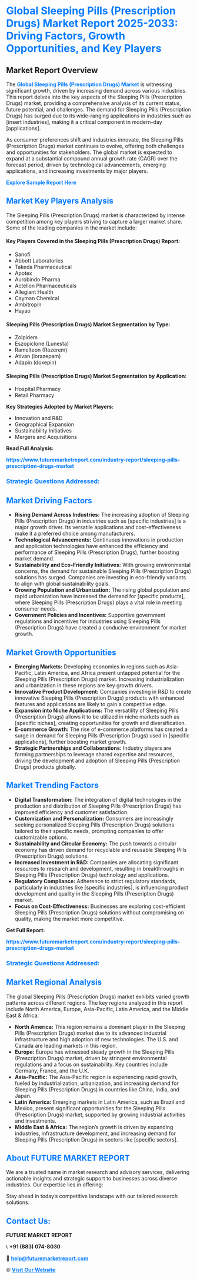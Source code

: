 <h1 style="color: #007BFF;">Global Sleeping Pills (Prescription Drugs) Market Report 2025-2033: Driving Factors, Growth Opportunities, and Key Players</h1>

<section id="overview">
<h2>Market Report Overview</h2>
<p>The <a href="https://www.futuremarketreport.com/industry-report/sleeping-pills-prescription-drugs-market" style="color: #007BFF; text-decoration: none;"><strong>Global Sleeping Pills (Prescription Drugs) Market</strong></a> is witnessing significant growth, driven by increasing demand across various industries. This report delves into the key aspects of the Sleeping Pills (Prescription Drugs) market, providing a comprehensive analysis of its current status, future potential, and challenges. The demand for Sleeping Pills (Prescription Drugs) has surged due to its wide-ranging applications in industries such as [insert industries], making it a critical component in modern-day [applications].</p>
<p>As consumer preferences shift and industries innovate, the Sleeping Pills (Prescription Drugs) market continues to evolve, offering both challenges and opportunities for stakeholders. The global market is expected to expand at a substantial compound annual growth rate (CAGR) over the forecast period, driven by technological advancements, emerging applications, and increasing investments by major players.</p>
</section>

<section id="overview">
<p><a href="https://www.futuremarketreport.com/request-sample/reportId=97800" style="color: #007BFF; text-decoration: none;"><strong>Explore Sample Report Here</strong></a></p>
</section>

<section id="key-players">
<h2 style="color: #007BFF;">Market Key Players Analysis</h2>
<p>The Sleeping Pills (Prescription Drugs) market is characterized by intense competition among key players striving to capture a larger market share. Some of the leading companies in the market include:</p>
<h4>Key Players Covered in the Sleeping Pills (Prescription Drugs) Report:</h4>
<ul><li>Sanofi</li><li>Abbott Laboratories</li><li>Takeda Pharmaceutical</li><li>Apotex</li><li>Aurobindo Pharma</li><li>Actellon Pharmaceuticals</li><li>Allegiant Health</li><li>Cayman Chemical</li><li>Ambitropin</li><li>Hayao</li></ul>
<h4>Sleeping Pills (Prescription Drugs) Market Segmentation by Type:</h4>
<ul><li>Zolpidem</li><li>Eszopiclone (Lunesta)</li><li>Ramelteon (Rozerem)</li><li>Ativan (lorazepam)</li><li>Adapin (doxepin)</li></ul>

<h4>Sleeping Pills (Prescription Drugs) Market Segmentation by Application:</h4>
<ul><li>Hospital Pharmacy</li><li>Retail Pharmacy</li></ul>
<p><strong>Key Strategies Adopted by Market Players:</strong></p>
<ul>
<li>Innovation and R&D</li>
<li>Geographical Expansion</li>
<li>Sustainability Initiatives</li>
<li>Mergers and Acquisitions</li>
</ul>
</section>

<section>
<p><strong>Read Full Analysis: </strong></p><a href="https://www.futuremarketreport.com/industry-report/sleeping-pills-prescription-drugs-market" style="color: #007BFF; text-decoration: none;"><strong>https://www.futuremarketreport.com/industry-report/sleeping-pills-prescription-drugs-market</strong></a>
<h3 style="color: #007BFF;">Strategic Questions Addressed:</h3>
</section>

<section id="driving-factors">
<h2 style="color: #007BFF;">Market Driving Factors</h2>
<ul>
<li><strong>Rising Demand Across Industries:</strong> The increasing adoption of Sleeping Pills (Prescription Drugs) in industries such as [specific industries] is a major growth driver. Its versatile applications and cost-effectiveness make it a preferred choice among manufacturers.</li>
<li><strong>Technological Advancements:</strong> Continuous innovations in production and application technologies have enhanced the efficiency and performance of Sleeping Pills (Prescription Drugs), further boosting market demand.</li>
<li><strong>Sustainability and Eco-Friendly Initiatives:</strong> With growing environmental concerns, the demand for sustainable Sleeping Pills (Prescription Drugs) solutions has surged. Companies are investing in eco-friendly variants to align with global sustainability goals.</li>
<li><strong>Growing Population and Urbanization:</strong> The rising global population and rapid urbanization have increased the demand for [specific products], where Sleeping Pills (Prescription Drugs) plays a vital role in meeting consumer needs.</li>
<li><strong>Government Policies and Incentives:</strong> Supportive government regulations and incentives for industries using Sleeping Pills (Prescription Drugs) have created a conducive environment for market growth.</li>
</ul>
</section>

<section id="growth-opportunities">
<h2 style="color: #007BFF;">Market Growth Opportunities</h2>
<ul>
<li><strong>Emerging Markets:</strong> Developing economies in regions such as Asia-Pacific, Latin America, and Africa present untapped potential for the Sleeping Pills (Prescription Drugs) market. Increasing industrialization and urbanization in these regions are key growth drivers.</li>
<li><strong>Innovative Product Development:</strong> Companies investing in R&D to create innovative Sleeping Pills (Prescription Drugs) products with enhanced features and applications are likely to gain a competitive edge.</li>
<li><strong>Expansion into Niche Applications:</strong> The versatility of Sleeping Pills (Prescription Drugs) allows it to be utilized in niche markets such as [specific niches], creating opportunities for growth and diversification.</li>
<li><strong>E-commerce Growth:</strong> The rise of e-commerce platforms has created a surge in demand for Sleeping Pills (Prescription Drugs) used in [specific applications], further boosting market growth.</li>
<li><strong>Strategic Partnerships and Collaborations:</strong> Industry players are forming partnerships to leverage shared expertise and resources, driving the development and adoption of Sleeping Pills (Prescription Drugs) products globally.</li>
</ul>
</section>

<section id="trending-factors">
<h2 style="color: #007BFF;">Market Trending Factors</h2>
<ul>
<li><strong>Digital Transformation:</strong> The integration of digital technologies in the production and distribution of Sleeping Pills (Prescription Drugs) has improved efficiency and customer satisfaction.</li>
<li><strong>Customization and Personalization:</strong> Consumers are increasingly seeking personalized Sleeping Pills (Prescription Drugs) solutions tailored to their specific needs, prompting companies to offer customizable options.</li>
<li><strong>Sustainability and Circular Economy:</strong> The push towards a circular economy has driven demand for recyclable and reusable Sleeping Pills (Prescription Drugs) solutions.</li>
<li><strong>Increased Investment in R&D:</strong> Companies are allocating significant resources to research and development, resulting in breakthroughs in Sleeping Pills (Prescription Drugs) technology and applications.</li>
<li><strong>Regulatory Compliance:</strong> Adherence to strict regulatory standards, particularly in industries like [specific industries], is influencing product development and quality in the Sleeping Pills (Prescription Drugs) market.</li>
<li><strong>Focus on Cost-Effectiveness:</strong> Businesses are exploring cost-efficient Sleeping Pills (Prescription Drugs) solutions without compromising on quality, making the market more competitive.</li>
</ul>
</section>

<section>
<p><strong>Get Full Report: </strong></p><a href="https://www.futuremarketreport.com/industry-report/sleeping-pills-prescription-drugs-market" style="color: #007BFF; text-decoration: none;"><strong>https://www.futuremarketreport.com/industry-report/sleeping-pills-prescription-drugs-market</strong></a>
<h3 style="color: #007BFF;">Strategic Questions Addressed:</h3>
</section>


<section id="regional-analysis">
<h2 style="color: #007BFF;">Market Regional Analysis</h2>
<p>The global Sleeping Pills (Prescription Drugs) market exhibits varied growth patterns across different regions. The key regions analyzed in this report include North America, Europe, Asia-Pacific, Latin America, and the Middle East & Africa:</p>
<ul>
<li><strong>North America:</strong> This region remains a dominant player in the Sleeping Pills (Prescription Drugs) market due to its advanced industrial infrastructure and high adoption of new technologies. The U.S. and Canada are leading markets in this region.</li>
<li><strong>Europe:</strong> Europe has witnessed steady growth in the Sleeping Pills (Prescription Drugs) market, driven by stringent environmental regulations and a focus on sustainability. Key countries include Germany, France, and the U.K.</li>
<li><strong>Asia-Pacific:</strong> The Asia-Pacific region is experiencing rapid growth, fueled by industrialization, urbanization, and increasing demand for Sleeping Pills (Prescription Drugs) in countries like China, India, and Japan.</li>
<li><strong>Latin America:</strong> Emerging markets in Latin America, such as Brazil and Mexico, present significant opportunities for the Sleeping Pills (Prescription Drugs) market, supported by growing industrial activities and investments.</li>
<li><strong>Middle East & Africa:</strong> The region’s growth is driven by expanding industries, infrastructure development, and increasing demand for Sleeping Pills (Prescription Drugs) in sectors like [specific sectors].</li>
</ul>
</section>

<footer>
<h2 style="color: #007BFF;">About FUTURE MARKET REPORT</h2>
<p>We are a trusted name in market research and advisory services, delivering actionable insights and strategic support to businesses across diverse industries. Our expertise lies in offering:</p>

<p>Stay ahead in today’s competitive landscape with our tailored research solutions.</p>

<h2 style="color: #007BFF;">Contact Us:</h2>
<p><strong>FUTURE MARKET REPORT</strong></p>
<p>📞 <strong>+91 (883) 074-8030</strong></p>
<p>📧 <strong><a href="mailto:help@futuremarketreport.com" style="color: #007BFF;">help@futuremarketreport.com</a></strong></p>
<p>🌐 <strong><a href="https://www.futuremarketreport.com/" style="color: #007BFF;">Visit Our Website</a></strong></p>
</footer>